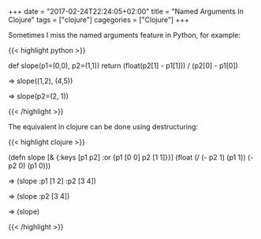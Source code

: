 +++
date = "2017-02-24T22:24:05+02:00"
title = "Named Arguments In Clojure"
tags = ["clojure"]
cagegories = ["Clojure"]
+++

Sometimes I miss the named arguments feature in Python, for example:

{{< highlight python >}}

def slope(p1=(0,0), p2=(1,1))
  return (float(p2[1] - p1[1])) / (p2[0] - p1[0])
  
=> slope((1,2), (4,5))

=> slope(p2=(2, 1))

{{< /highlight >}}

The equivalent in clojure can be done using destructuring:

{{< highlight clojure >}}

(defn slope
  [& {:keys [p1 p2] :or {p1 [0 0] p2 [1 1]}}]
  (float (/ (- p2 1) (p1 1))
            (- p2 0) (p1 0)))
            
=> (slope :p1 [1 2] :p2 [3 4])

=> (slope :p2 [3 4])

=> (slope)

{{< /highlight >}}
